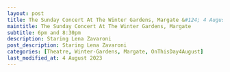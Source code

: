 ```yaml
---
layout: post
title: The Sunday Concert At The Winter Gardens, Margate &#124; 4 August 1974
maintitle: The Sunday Concert At The Winter Gardens, Margate
subtitle: 6pm and 8:30pm
description: Staring Lena Zavaroni
post_description: Staring Lena Zavaroni
categories: [Theatre, Winter-Gardens, Margate, OnThisDay4August]
last_modified_at: 4 August 2023
---
```


